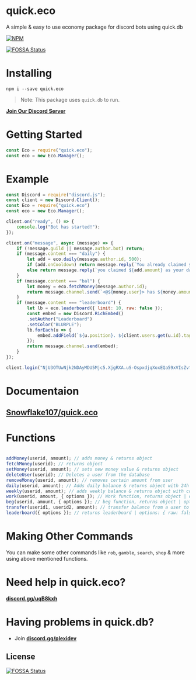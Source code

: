 # quick.eco
A simple & easy to use economy package for discord bots using quick.db

[![NPM](https://nodei.co/npm/quick.eco.png?downloads=true&downloadRank=true&stars=true)](https://nodei.co/npm/quick.eco/)

[![FOSSA Status](https://app.fossa.io/api/projects/git%2Bgithub.com%2FINEX07%2Fquick.eco.svg?type=shield)](https://app.fossa.io/projects/git%2Bgithub.com%2FINEX07%2Fquick.eco?ref=badge_shield)


# Installing
`npm i --save quick.eco`

> Note: This package uses `quick.db` to run.

**[Join Our Discord Server](https://discord.gg/uqB8kxh)**

# Getting Started

```js
const Eco = require("quick.eco");
const eco = new Eco.Manager();
```

# Example

```js
const Discord = require("discord.js");
const client = new Discord.Client();
const Eco = require("quick.eco")
const eco = new Eco.Manager();

client.on("ready", () => {
    console.log("Bot has started!");
});

client.on("message", async (message) => {
    if (!message.guild || message.author.bot) return;
    if (message.content === "daily") {
        let add = eco.daily(message.author.id, 500);
        if (add.onCooldown) return message.reply(`You already claimed your daily coins. Come back after ${add.time.days} days, ${add.time.hours} hours, ${add.time.minutes} minutes & ${add.time.seconds} seconds.`);
        else return message.reply(`you claimed ${add.amount} as your daily coins and now you have total ${add.after} coins.`);
    }
    if (message.content === "bal") {
        let money = eco.fetchMoney(message.author.id);
        return message.channel.send(`<@${money.user}> has ${money.amount} coins.`);
    }
    if (message.content === "leaderboard") {
        let lb = eco.leaderboard({ limit: 10, raw: false });
        const embed = new Discord.RichEmbed()
        .setAuthor("Leaderboard")
        .setColor("BLURPLE");
        lb.forEach(u => {
            embed.addField(`${u.position}. ${client.users.get(u.id).tag}`, `Money: ${u.money} 💸`);
        });
        return message.channel.send(embed);
    }
});

client.login("NjU3OTUwNjk2NDAyMDU5Mjc5.XjgRXA.uS-OspxdjqXoxEQa59xVIsZvt5g");

```

# Documentaion
## [Snowflake107/quick.eco](https://snowflake107.github.io/quick.eco)


# Functions

```js

addMoney(userid, amount); // adds money & returns object
fetchMoney(userid); // returns object
setMoney(userid, amount); // sets new money value & returns object
deleteUser(userid); // Deletes a user from the database
removeMoney(userid, amount); // removes certain amount from user
daily(userid, amount); // Adds daily balance & returns object with 24h cooldown
weekly(userid, amount); // adds weekly balance & returns object with cooldown
work(userid, amount, { options }); // Work function, returns object | options: { cooldown: time_in_ms, jobs: ["job name", "another job"] }
beg(userid, amount, { options }); // beg function, returns object | options: { canLose: false, cooldown: time_in_ms } | [ can be used in "search" command ]
transfer(userid1, userid2, amount); // transfer balance from a user to another, returns object | [ Can be used in "rob" command ]
leaderboard({ options }); // returns leaderboard | options: { raw: false, limit: 10 }

```

# Making Other Commands
You can make some other commands like `rob`, `gamble`, `search`, `shop` & more using above mentioned functions.

# Need help in quick.eco?
**[discord.gg/uqB8kxh](https://discord.gg/uqB8kxh)**

# **Having problems in quick.db?**
- Join **[discord.gg/plexidev](https://discord.gg/plexidev)**


## License
[![FOSSA Status](https://app.fossa.io/api/projects/git%2Bgithub.com%2FINEX07%2Fquick.eco.svg?type=large)](https://app.fossa.io/projects/git%2Bgithub.com%2FINEX07%2Fquick.eco?ref=badge_large)
